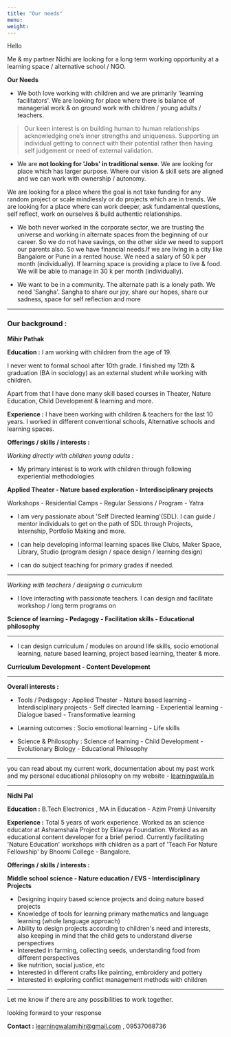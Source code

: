 ```yaml
---
title: "Our needs"
menu: 
weight: 
---
```



Hello

Me & my partner Nidhi are looking for a long term working opportunity at a learning space / alternative school / NGO.

**Our Needs**

- We both love working with children and we are primarily 'learning facilitators'. We are looking for place where there is balance of managerial work & on ground work with children / young adults / teachers.

> Our keen interest is on building human to human relationships acknowledging one’s inner strengths and uniqueness. Supporting an individual getting to connect with their potential rather then having self judgement or need of external validation.

- We are **not looking for 'Jobs' in traditional sense**. We are looking for place which has larger purpose. Where our vision & skill sets are aligned and we can work with ownership / autonomy. 

We are looking for a place where the goal is not take funding for any random project or scale mindlessly or do projects which are in trends. We are looking for a place where can work deeper, ask fundamental questions, self reflect, work on ourselves & build authentic relationships.

- We both never worked in the corporate sector, we are trusting the universe and working in alternate spaces from the beginning of our career. So we do not have savings, on the other side we need to support our parents also. So we have financial needs.If we are living in a city like Bangalore or Pune in a rented house. We need a salary of 50 k per month (individually). If learning space is providing a place to live & food. We will be able to manage in 30 k per month (individually). 

- We want to be in a community. The alternate path is a lonely path. We need 'Sangha'. Sangha to share our joy, share our hopes, share our sadness, space for self reflection and more

--------------------

### Our background :

**Mihir Pathak**

**Education :** I am working with children from the age of 19. 

I never went to formal school after 10th grade. I finished my 12th & graduation (BA in sociology) as an external student while working with children. 

Apart from that I have done many skill based courses in Theater, Nature Education, Child Development & learning and more.

**Experience :** I have been working with children & teachers for the last 10 years. I worked in different conventional schools, Alternative schools and learning spaces.

**Offerings / skills / interests :** 

*Working directly with children  young adults :*

- My primary interest is to work with children through following experiential methodologies

**Applied Theater - Nature based exploration - Interdisciplinary projects**

Workshops - Residential Camps - Regular Sessions / Program - Yatra 

- I am very passionate about 'Self Directed learning'(SDL). 
I can guide / mentor individuals to get on the path of SDL through Projects, Internship, Portfolio Making and more.

- I can help developing informal learning spaces like Clubs, Maker Space, Library, Studio (program design / space design / learning design)

- I can do subject teaching for primary grades if needed.

-----

*Working with teachers / designing a curriculum*

- I love interacting with passionate teachers. I can design and facilitate workshop / long term programs on 

**Science of learning - Pedagogy - Facilitation skills - Educational philosophy**

------

- I can design curriculum / modules on around life skills, socio emotional learning, nature based learning, project based learning, theater & more. 

**Curriculum Development - Content Development**

-------

**Overall interests :**

- Tools / Pedagogy : Applied Theater - Nature based learning - Interdisciplinary projects - Self directed learning - Experiential learning - Dialogue based - Transformative learning

- Learning outcomes : Socio emotional learning - Life skills 

- Science & Philosophy : Science of learning - Child Development - Evolutionary Biology - Educational Philosophy

-----

you can read about my current work, documentation about my past work and my personal educational philosophy on my website - [learningwala.in](https://learningwala.in/)

--------------------

**Nidhi Pal** 

**Education :** B.Tech Electronics , MA in Education - Azim Premji University 

**Experience :** Total 5 years of work experience. Worked as an science educator at Ashramshala Project by Eklavya Foundation. Worked as an educational content developer for a brief period. Currently facilitating 'Nature Education' workshops with children as a part of 'Teach For Nature Fellowship' by Bhoomi College - Bangalore.

**Offerings / skills / interests :** 

**Middle school science - Nature education / EVS - Interdisciplinary Projects**

- Designing inquiry based science projects and doing nature based projects
- Knowledge of tools for learning primary mathematics and language learning (whole
language approach)
- Ability to design projects according to children's need and interests, also keeping in mind that the child gets to understand diverse perspectives
- Interested in farming, collecting seeds, understanding food from different perspectives
- like nutrition, social justice, etc
- Interested in different crafts like painting, embroidery and pottery
- Interested in exploring conflict management methods with children  


--------

Let me know if there are any possibilities to work together.

looking forward to your response 

**Contact :** learningwalamihir@gmail.com , 09537068736
